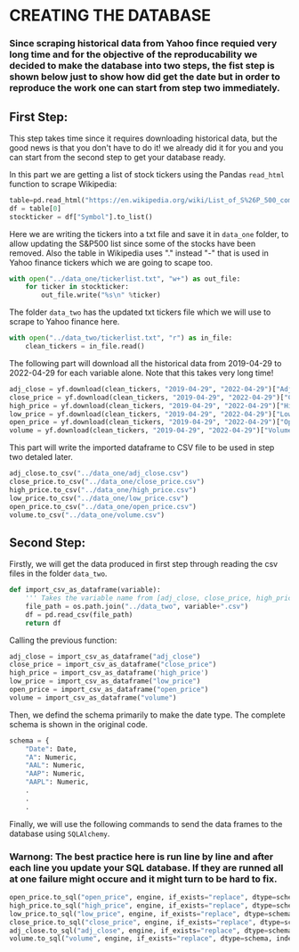 # CREATING THE DATABASE
### Since scraping historical data from Yahoo fince requied very long time and for the objective of the reproducability we decided to make the database into two steps, the fist step is shown below just to show how did get the date but in order to reproduce the work one can start from step two immediately.

## First Step:
This step takes time since it requires downloading historical data, but the good news is that you don't have to do it! we already did it for you and you can start from the second step to get your database ready.

In this part we are getting a list of stock tickers using the Pandas `read_html` function to scrape Wikipedia:
```python
table=pd.read_html("https://en.wikipedia.org/wiki/List_of_S%26P_500_companies")
df = table[0]
stockticker = df["Symbol"].to_list()
```
Here we are writing the tickers into a txt file and save it in `data_one` folder, to allow updating the S&P500 list since some of the stocks have been removed. Also the table in Wikipedia uses "." instead "-" that is used in Yahoo finance tickers which we are going to scape too.
```python
with open("../data_one/tickerlist.txt", "w+") as out_file:
    for ticker in stockticker:
        out_file.write("%s\n" %ticker)
```
The folder `data_two` has the updated txt tickers file which we will use to scrape to Yahoo finance here.
```python
with open("../data_two/tickerlist.txt", "r") as in_file:
    clean_tickers = in_file.read()
```
The following part will download all the historical data from 2019-04-29 to 2022-04-29 for each variable alone. Note that this takes very long time!
```python
adj_close = yf.download(clean_tickers, "2019-04-29", "2022-04-29")["Adj Close"]
close_price = yf.download(clean_tickers, "2019-04-29", "2022-04-29")["Close"]
high_price = yf.download(clean_tickers, "2019-04-29", "2022-04-29")["High"]
low_price = yf.download(clean_tickers, "2019-04-29", "2022-04-29")["Low"]
open_price = yf.download(clean_tickers, "2019-04-29", "2022-04-29")["Open"]
volume = yf.download(clean_tickers, "2019-04-29", "2022-04-29")["Volume"]
```
This part will write the imported dataframe to CSV file to be used in step two detaled later.
```python
adj_close.to_csv("../data_one/adj_close.csv")
close_price.to_csv("../data_one/close_price.csv")
high_price.to_csv("../data_one/high_price.csv")
low_price.to_csv("../data_one/low_price.csv")
open_price.to_csv("../data_one/open_price.csv")
volume.to_csv("../data_one/volume.csv")
```
## Second Step:

Firstly, we will get the data produced in first step through reading the csv files in the folder `data_two`.
```python
def import_csv_as_dataframe(variable):
    ''' Takes the variable name from [adj_close, close_price, high_price, low_price, open_price, volume] and return a dataframe for all S&P500 '''
    file_path = os.path.join("../data_two", variable+".csv")
    df = pd.read_csv(file_path)       
    return df
```
Calling the previous function:
```python
adj_close = import_csv_as_dataframe("adj_close")
close_price = import_csv_as_dataframe("close_price")
high_price = import_csv_as_dataframe('high_price')
low_price = import_csv_as_dataframe("low_price")
open_price = import_csv_as_dataframe("open_price")
volume = import_csv_as_dataframe("volume")
```
Then, we defind the schema primarily to make the date type. The complete schema is shown in the original code.
```python
schema = {
    "Date": Date,
    "A": Numeric,
    "AAL": Numeric,
    "AAP": Numeric,
    "AAPL": Numeric,
    .
    .
    .
```
Finally, we will use the following commands to send the data frames to the database using `SQLAlchemy`.
### Warnong: The best practice here is run line by line and after each line you update your SQL database. If they are runned all at one failure might occure and it might turn to be hard to fix.
```python
open_price.to_sql("open_price", engine, if_exists="replace", dtype=schema, index=False)
high_price.to_sql("high_price", engine, if_exists="replace", dtype=schema, index=False)
low_price.to_sql("low_price", engine, if_exists="replace", dtype=schema, index=False)
close_price.to_sql("close_price", engine, if_exists="replace", dtype=schema, index=False)
adj_close.to_sql("adj_close", engine, if_exists="replace", dtype=schema, index=False)
volume.to_sql("volume", engine, if_exists="replace", dtype=schema, index=False)
```
